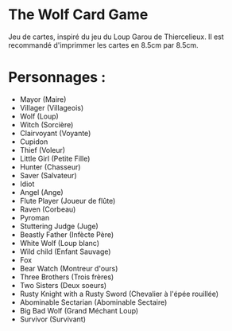 # The Wolf Card Game
Jeu de cartes, inspiré du jeu du Loup Garou de Thiercelieux.
Il est recommandé d'imprimmer les cartes en 8.5cm par 8.5cm.

# Personnages :
- Mayor (Maire)
- Villager (Villageois)
- Wolf (Loup)
- Witch (Sorcière)
- Clairvoyant (Voyante)
- Cupidon
- Thief (Voleur)
- Little Girl (Petite Fille)
- Hunter (Chasseur)
- Saver (Salvateur)
- Idiot
- Angel (Ange)
- Flute Player (Joueur de flûte)
- Raven (Corbeau)
- Pyroman
- Stuttering Judge (Juge)
- Beastly Father (Infècte Père)
- White Wolf (Loup blanc)
- Wild child (Enfant Sauvage)
- Fox
- Bear Watch (Montreur d'ours)
- Three Brothers (Trois frères)
- Two Sisters (Deux soeurs)
- Rusty Knight with a Rusty Sword (Chevalier à l'épée rouillée)
- Abominable Sectarian (Abominable Sectaire)
- Big Bad Wolf (Grand Méchant Loup)
- Survivor (Survivant)

